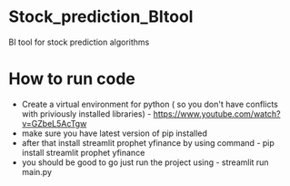 # Stock_prediction_BItool
BI tool for stock prediction algorithms 

# How to run code 
- Create a virtual environment for python ( so you don't have conflicts with priviously installed libraries) - https://www.youtube.com/watch?v=GZbeL5AcTgw
-  make sure you have latest version of pip installed
-  after that install streamlit prophet yfinance by using command - pip install streamlit prophet yfinance
-  you should be good to go just run the project using - streamlit run main.py
